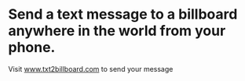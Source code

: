 # Send a text message to a billboard anywhere in the world from your phone.

Visit www.txt2billboard.com to send your message
